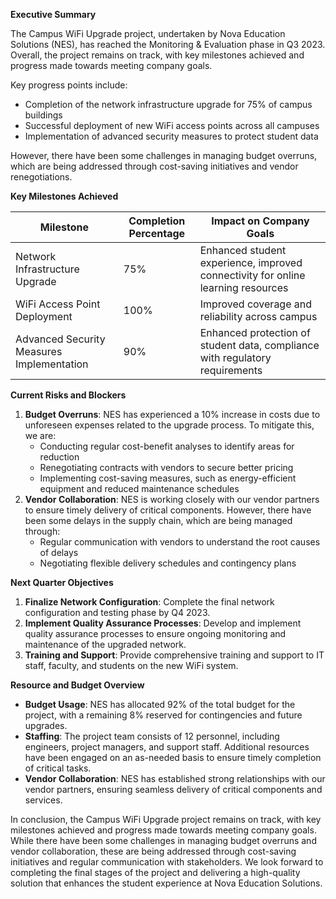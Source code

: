 **Executive Summary**

The Campus WiFi Upgrade project, undertaken by Nova Education Solutions (NES), has reached the Monitoring & Evaluation phase in Q3 2023. Overall, the project remains on track, with key milestones achieved and progress made towards meeting company goals.

Key progress points include:

* Completion of the network infrastructure upgrade for 75% of campus buildings
* Successful deployment of new WiFi access points across all campuses
* Implementation of advanced security measures to protect student data

However, there have been some challenges in managing budget overruns, which are being addressed through cost-saving initiatives and vendor renegotiations.

**Key Milestones Achieved**

| Milestone | Completion Percentage | Impact on Company Goals |
| --- | --- | --- |
| Network Infrastructure Upgrade | 75% | Enhanced student experience, improved connectivity for online learning resources |
| WiFi Access Point Deployment | 100% | Improved coverage and reliability across campus |
| Advanced Security Measures Implementation | 90% | Enhanced protection of student data, compliance with regulatory requirements |

**Current Risks and Blockers**

1. **Budget Overruns**: NES has experienced a 10% increase in costs due to unforeseen expenses related to the upgrade process. To mitigate this, we are:
	* Conducting regular cost-benefit analyses to identify areas for reduction
	* Renegotiating contracts with vendors to secure better pricing
	* Implementing cost-saving measures, such as energy-efficient equipment and reduced maintenance schedules
2. **Vendor Collaboration**: NES is working closely with our vendor partners to ensure timely delivery of critical components. However, there have been some delays in the supply chain, which are being managed through:
	* Regular communication with vendors to understand the root causes of delays
	* Negotiating flexible delivery schedules and contingency plans

**Next Quarter Objectives**

1. **Finalize Network Configuration**: Complete the final network configuration and testing phase by Q4 2023.
2. **Implement Quality Assurance Processes**: Develop and implement quality assurance processes to ensure ongoing monitoring and maintenance of the upgraded network.
3. **Training and Support**: Provide comprehensive training and support to IT staff, faculty, and students on the new WiFi system.

**Resource and Budget Overview**

* **Budget Usage**: NES has allocated 92% of the total budget for the project, with a remaining 8% reserved for contingencies and future upgrades.
* **Staffing**: The project team consists of 12 personnel, including engineers, project managers, and support staff. Additional resources have been engaged on an as-needed basis to ensure timely completion of critical tasks.
* **Vendor Collaboration**: NES has established strong relationships with our vendor partners, ensuring seamless delivery of critical components and services.

In conclusion, the Campus WiFi Upgrade project remains on track, with key milestones achieved and progress made towards meeting company goals. While there have been some challenges in managing budget overruns and vendor collaboration, these are being addressed through cost-saving initiatives and regular communication with stakeholders. We look forward to completing the final stages of the project and delivering a high-quality solution that enhances the student experience at Nova Education Solutions.